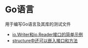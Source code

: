 # Go语言

用于编写Go语言及其库的测试文件

- [io.Writer和io.Reader接口的简单示例](./writerAndReader/helloWorld.go)
- [structure中还可以嵌入接口和方法](./embedding/embedding.go)